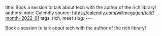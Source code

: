 title: Book a session to talk about tech with the author of the rich library!
authors: 
note: Calendly
source: https://calendly.com/willmcgugan/talk?month=2022-01
tags: rich, meet
slug: ---

Book a session to talk about tech with the author of the rich library!

